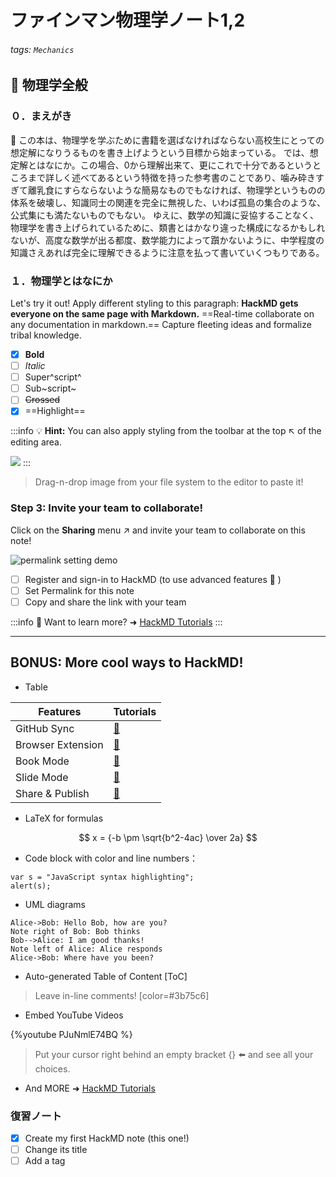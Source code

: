 # ファインマン物理学ノート1,2

###### tags: `Mechanics`

## :memo: 物理学全般

### ０．まえがき


:rocket: この本は、物理学を学ぶために書籍を選ばなければならない高校生にとっての想定解になりうるものを書き上げようという目標から始まっている。
では、想定解とはなにか。この場合、0から理解出来て、更にこれで十分であるというところまで詳しく述べてあるという特徴を持った参考書のことであり、噛み砕きすぎて離乳食にすらならないような簡易なものでもなければ、物理学というものの体系を破壊し、知識同士の関連を完全に無視した、いわば孤島の集合のような、公式集にも満たないものでもない。
ゆえに、数学の知識に妥協することなく、物理学を書き上げられているために、類書とはかなり違った構成になるかもしれないが、高度な数学が出る都度、数学能力によって躓かないように、中学程度の知識さえあれば完全に理解できるように注意を払って書いていくつもりである。


### １．物理学とはなにか

Let's try it out!
Apply different styling to this paragraph:
**HackMD gets everyone on the same page with Markdown.** ==Real-time collaborate on any documentation in markdown.== Capture fleeting ideas and formalize tribal knowledge.

- [x] **Bold**
- [ ] *Italic*
- [ ] Super^script^
- [ ] Sub~script~
- [ ] ~~Crossed~~
- [x] ==Highlight==

:::info
:bulb: **Hint:** You can also apply styling from the toolbar at the top :arrow_upper_left: of the editing area.

![](https://i.imgur.com/Cnle9f9.png)
:::

> Drag-n-drop image from your file system to the editor to paste it!

### Step 3: Invite your team to collaborate!

Click on the <i class="fa fa-share-alt"></i> **Sharing** menu :arrow_upper_right: and invite your team to collaborate on this note!

![permalink setting demo](https://i.imgur.com/PjUhQBB.gif)

- [ ] Register and sign-in to HackMD (to use advanced features :tada: ) 
- [ ] Set Permalink for this note
- [ ] Copy and share the link with your team

:::info
:pushpin: Want to learn more? ➜ [HackMD Tutorials](https://hackmd.io/c/tutorials) 
:::

---

## BONUS: More cool ways to HackMD!

- Table

| Features          | Tutorials               |
| ----------------- |:----------------------- |
| GitHub Sync       | [:link:][GitHub-Sync]   |
| Browser Extension | [:link:][HackMD-it]     |
| Book Mode         | [:link:][Book-mode]     |
| Slide Mode        | [:link:][Slide-mode]    | 
| Share & Publish   | [:link:][Share-Publish] |

[GitHub-Sync]: https://hackmd.io/c/tutorials/%2Fs%2Flink-with-github
[HackMD-it]: https://hackmd.io/c/tutorials/%2Fs%2Fhackmd-it
[Book-mode]: https://hackmd.io/c/tutorials/%2Fs%2Fhow-to-create-book
[Slide-mode]: https://hackmd.io/c/tutorials/%2Fs%2Fhow-to-create-slide-deck
[Share-Publish]: https://hackmd.io/c/tutorials/%2Fs%2Fhow-to-publish-note

- LaTeX for formulas

$$
x = {-b \pm \sqrt{b^2-4ac} \over 2a}
$$

- Code block with color and line numbers：
```javascript=16
var s = "JavaScript syntax highlighting";
alert(s);
```

- UML diagrams
```sequence
Alice->Bob: Hello Bob, how are you?
Note right of Bob: Bob thinks
Bob-->Alice: I am good thanks!
Note left of Alice: Alice responds
Alice->Bob: Where have you been?
```
- Auto-generated Table of Content
[ToC]

> Leave in-line comments! [color=#3b75c6]

- Embed YouTube Videos

{%youtube PJuNmlE74BQ %}

> Put your cursor right behind an empty bracket {} :arrow_left: and see all your choices.

- And MORE ➜ [HackMD Tutorials](https://hackmd.io/c/tutorials)

### 復習ノート

- [x] Create my first HackMD note (this one!)
- [ ] Change its title
- [ ] Add a tag

